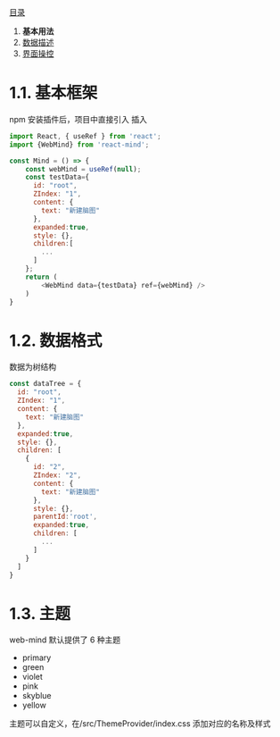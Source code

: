 [目录](index.md)

1. **基本用法**
2. [数据描述](2.options.md)
3. [界面操控](3.operation.md)

1.1. 基本框架
===
npm 安装插件后，项目中直接引入
插入 <WebMind />

```javascript
import React, { useRef } from 'react';
import {WebMind} from 'react-mind';

const Mind = () => {
    const webMind = useRef(null);
    const testData={
      id: "root",
      ZIndex: "1",
      content: {
        text: "新建脑图"
      },
      expanded:true,
      style: {},
      children:[
        ...
      ]
    };
    return (
        <WebMind data={testData} ref={webMind} />
    )
}
```

1.2. 数据格式
===
数据为树结构
```javascript
const dataTree = {
  id: "root",
  ZIndex: "1",
  content: {
    text: "新建脑图"
  },
  expanded:true,
  style: {},
  children: [
    {
      id: "2",
      ZIndex: "2",
      content: {
        text: "新建脑图"
      },
      style: {},
      parentId:'root',
      expanded:true,
      children: [
        ...
      ]
    }
  ]
}
```

1.3. 主题
===

web-mind 默认提供了 6 种主题

* primary
* green
* violet
* pink
* skyblue
* yellow

主题可以自定义，在/src/ThemeProvider/index.css 添加对应的名称及样式